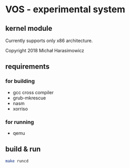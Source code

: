 # VOS - experimental system

## kernel module

Currently supports only x86 architecture.

Copyright 2018 Michał Harasimowicz

## requirements

### for building
- gcc cross compiler
- grub-mkrescue
- nasm
- xorriso

### for running
- qemu

## build & run

```bash
make runcd
```